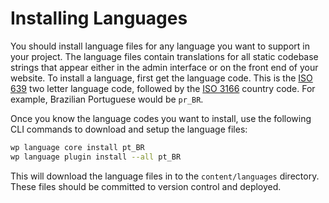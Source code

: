 # Installing Languages

You should install language files for any language you want to support in your project. The language files contain translations for all static codebase strings that appear either in the admin interface or on the front end of your website. To install a language, first get the language code. This is the [ISO 639](https://en.wikipedia.org/wiki/ISO_639) two letter language code, followed by the [ISO 3166](https://en.wikipedia.org/wiki/ISO_3166) country code. For example, Brazilian Portuguese would be `pr_BR`.

Once you know the language codes you want to install, use the following CLI commands to download and setup the language files:

```sh
wp language core install pt_BR
wp language plugin install --all pt_BR
```

This will download the language files in to the `content/languages` directory. These files should be committed to version control and deployed.
